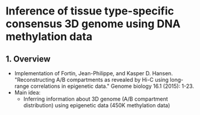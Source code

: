 # Inference of tissue type-specific consensus 3D genome using DNA methylation data

## 1. Overview
- Implementation of Fortin, Jean-Philippe, and Kasper D. Hansen. "Reconstructing A/B compartments as revealed by Hi-C using long-range correlations in epigenetic data." Genome biology 16.1 (2015): 1-23.
- Main idea:
  - Inferring information about 3D genome (A/B compartment distribution) using epigenetic data (450K methylation data)
